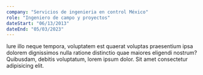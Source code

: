 ```yaml
---
company: "Servicios de ingenieria en control México"
role: "Ingeniero de campo y proyectos"
dateStart: "06/13/2013"
dateEnd: "05/03/2023"
---
```


Iure illo neque tempora, voluptatem est quaerat voluptas praesentium ipsa dolorem dignissimos nulla ratione distinctio quae maiores eligendi nostrum? Quibusdam, debitis voluptatum, lorem ipsum dolor. Sit amet consectetur adipisicing elit.